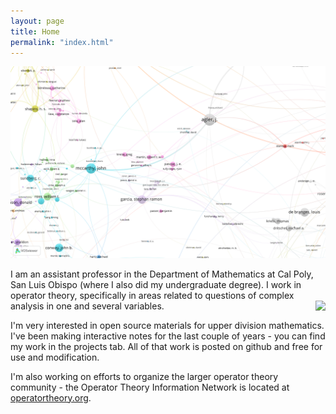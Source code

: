 ```yaml
---
layout: page
title: Home
permalink: "index.html"
---
```



![Ryan Map](assets/images/ryan_net.png)

I am an assistant professor in the Department of Mathematics at Cal Poly, San Luis Obispo (where I also did my undergraduate degree). I work in operator theory, specifically in areas related to questions of complex analysis in one and several variables. <image align="right" src="assets/images/858448641.jpg"/>

I'm very interested in open source materials for upper division mathematics. I've been making interactive notes for the last couple of years - you can find my work in the projects tab. All of that work is posted on github and free for use and modification.

I'm also working on efforts to organize the larger operator theory community - the Operator Theory Information Network is located at [operatortheory.org][1]. 

[1]:<https://operatortheory.org>

